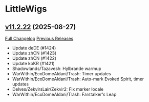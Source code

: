 # LittleWigs

## [v11.2.22](https://github.com/BigWigsMods/LittleWigs/tree/v11.2.22) (2025-08-27)
[Full Changelog](https://github.com/BigWigsMods/LittleWigs/compare/v11.2.21...v11.2.22) [Previous Releases](https://github.com/BigWigsMods/LittleWigs/releases)

- Update deDE (#1424)  
- Update zhCN (#1423)  
- Update zhCN (#1422)  
- Update koKR (#1421)  
- Shadowlands/Tazavesh: Hylbrande warmup  
- WarWithin/EcoDomeAldani/Trash: Timer updates  
- WarWithin/EcoDomeAldani/Trash: Auto-mark Evoked Spirit, timer updates  
- Delves/ZekvirsLair/Zekvir2: Fix marker locale  
- WarWithin/EcoDomeAldani/Trash: Farstalker's Leap  
